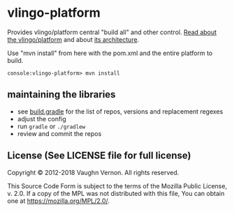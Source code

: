 # vlingo-platform

Provides vlingo/platform central "build all" and other control. [Read about the vlingo/platform](https://forcomprehension.com/2017/12/23/vlingo-platform/) and about [its architecture](https://forcomprehension.com/2018/01/24/vlingo-platform-architecture-part1/).

Use "mvn install" from here with the pom.xml and the entire platform to build.

```
console:vlingo-platform> mvn install
```

## maintaining the libraries

- see [build.gradle](build.gradle) for the list of repos, versions and replacement regexes
- adjust the config
- run `gradle` or `./gradlew`
- review and commit the repos

License (See LICENSE file for full license)
-------------------------------------------
Copyright © 2012-2018 Vaughn Vernon. All rights reserved.

This Source Code Form is subject to the terms of the
Mozilla Public License, v. 2.0. If a copy of the MPL
was not distributed with this file, You can obtain
one at https://mozilla.org/MPL/2.0/.
